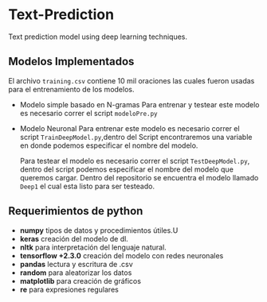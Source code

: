 # Text-Prediction
Text prediction model using deep learning techniques.


## Modelos Implementados

El archivo `training.csv` contiene 10 mil oraciones las cuales fueron usadas para el entrenamiento de los modelos. 

* Modelo simple basado en N-gramas
  Para entrenar y testear este modelo es necesario correr el script `modeloPre.py`

* Modelo Neuronal
  Para entrenar este modelo es necesario correr el script `TrainDeepModel.py`,dentro del Script encontraremos una variable en donde podemos especificar el nombre del modelo.
  
  Para testear el modelo es necesario correr el script `TestDeepModel.py`, dentro del script podemos especificar el nombre del modelo que queremos cargar. Dentro del repositorio se encuentra el modelo llamado `Deep1` el cual esta listo para ser testeado. 


## Requerimientos de python
* **numpy** tipos de datos y procedimientos útiles.U
* **keras** creación del modelo de dl.
* **nltk** para interpretación del lenguaje natural.
* **tensorflow +2.3.0** creación del modelo con redes neuronales
* **pandas** lectura y escritura de .csv
* **random** para aleatorizar los datos
* **matplotlib** para creación de gráficos
* **re** para expresiones regulares
